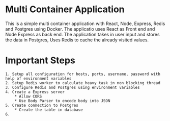 # Multi Container Application

This is a simple multi container application with React, Node, Express, Redis and Postgres using Docker.
The applicatio uses React as Front end and Node Express as back end.
The application takes in user input and stores the data in Postgres, Uses Redis to cache the already visited values.

# Important Steps

    1. Setup all configuration for hosts, ports, username, password with help of environment variables
    2. Setup Redis worker to calculate heavy task in non blocking thread
    3. Configure Redis and Postgres using environment variables
    4. Create a Express server
        * Allow CORS
        * Use Body Parser to encode body into JSON
    5. Create connection to Postgres
        * Create the table in database
    6.
